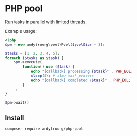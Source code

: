 PHP pool
====

Run tasks in parallel with limited threads.

Example usage:

```php
<?php
$pm = new andytruong\pool\Pool($poolSize = 3);

$tasks = [1, 2, 3, 4, 5];
foreach ($tasks as $task) {
    $pm->execute(
        function() use ($task) {
            echo "[callback] processing {$task}" . PHP_EOL;
            sleep(5); # slow task process
            echo "[callback] completed {$task}" . PHP_EOL;
        }
    );
}

$pm->wait();
```
## Install

    composer require andytruong/php-pool
